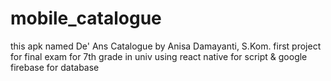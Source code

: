 # mobile_catalogue
this apk named De' Ans Catalogue by Anisa Damayanti, S.Kom.
first project for final exam for 7th grade in univ
using react native for script & google firebase for database
